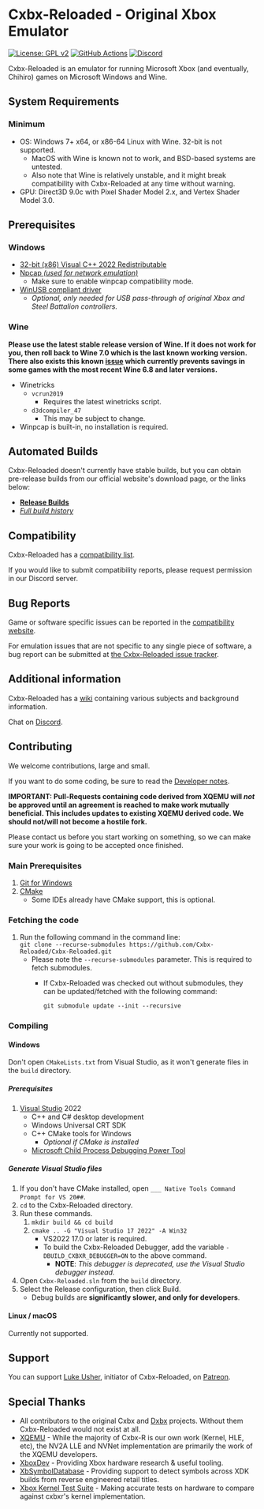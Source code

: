 # Cxbx-Reloaded - Original Xbox Emulator
[![License: GPL v2](https://img.shields.io/badge/License-GPL%20v2-blue.svg)](https://github.com/Cxbx-Reloaded/Cxbx-Reloaded/blob/master/COPYING)
[![GitHub Actions](https://github.com/Cxbx-Reloaded/Cxbx-Reloaded/workflows/GitHub%20CI/badge.svg?event=push)](https://github.com/Cxbx-Reloaded/Cxbx-Reloaded/actions?query=event%3Apush+workflow%3A%22GitHub+CI%22)
[![Discord](https://img.shields.io/badge/chat-on%20discord-7289da.svg?logo=discord)](https://discord.gg/26Xjx23)

Cxbx-Reloaded is an emulator for running Microsoft Xbox (and eventually, Chihiro) games on Microsoft Windows and Wine.

## System Requirements
### Minimum
  * OS: Windows 7+ x64, or x86-64 Linux with Wine. 32-bit is not supported.
    * MacOS with Wine is known not to work, and BSD-based systems are untested.
    * Also note that Wine is relatively unstable, and it might break compatibility with Cxbx-Reloaded at any time without warning.
  * GPU: Direct3D 9.0c with Pixel Shader Model 2.x, and Vertex Shader Model 3.0.

## Prerequisites
### Windows
  * [32-bit (x86) Visual C++ 2022 Redistributable](https://aka.ms/vs/17/release/vc_redist.x86.exe)
  * [Npcap *(used for network emulation)*](https://nmap.org/npcap/#download)
    * Make sure to enable winpcap compatibility mode.
  * [WinUSB compliant driver](https://github.com/libusb/libusb/wiki/Windows#Driver_Installation)
    * *Optional, only needed for USB pass-through of original Xbox and Steel Battalion controllers.*

### Wine
**Please use the latest stable release version of Wine. If it does not work for you, then roll back to Wine 7.0 which is the last known working version.**<br/>
**There also exists this known [issue](https://github.com/Cxbx-Reloaded/Cxbx-Reloaded/issues/2314) which currently prevents savings in some games with the most recent Wine 6.8 and later versions.**
  * Winetricks
    * `vcrun2019`
      * Requires the latest winetricks script.
    * `d3dcompiler_47`
      * This may be subject to change.
  * Winpcap is built-in, no installation is required.

## Automated Builds
Cxbx-Reloaded doesn't currently have stable builds, but you can obtain pre-release builds from our official website's download page, or the links below:

  * **[Release Builds](https://cxbx-reloaded.co.uk/download)**
  * *[Full build history](https://github.com/Cxbx-Reloaded/Cxbx-Reloaded/actions?query=workflow%3A%22GitHub+CI%22)*

## Compatibility
Cxbx-Reloaded has a [compatibility list](https://cxbx-reloaded.co.uk/compatibility).

If you would like to submit compatibility reports, please request permission in our Discord server.

## Bug Reports
Game or software specific issues can be reported in the [compatibility website](https://cxbx-reloaded.co.uk/compatibility).

For emulation issues that are not specific to any single piece of software, a bug report can be submitted at [the Cxbx-Reloaded issue tracker](https://github.com/Cxbx-Reloaded/Cxbx-Reloaded/issues).
<!--Make sure to follow the issue template and that it contains:
  * The build tested with, error message displayed (if any)
    * **You can copy and paste any popup messages. However, please keep it clean by pasting and trimming down to only the message itself.**
  * Screenshots
    * Optional unless there are graphic bugs for reference.

**Failure to follow the template will auto close your ticket.**-->

## Additional information
Cxbx-Reloaded has a [wiki](https://github.com/Cxbx-Reloaded/Cxbx-Reloaded/wiki) containing various subjects and background information.

Chat on [Discord](https://discord.gg/26Xjx23).

## Contributing
We welcome contributions, large and small.

If you want to do some coding, be sure to read the [Developer notes](https://github.com/Cxbx-Reloaded/Cxbx-Reloaded/wiki/Developer-notes).

**IMPORTANT: Pull-Requests containing code derived from XQEMU will _not_ be approved until an agreement is reached to make work mutually beneficial. This includes updates to existing XQEMU derived code. We should not/will not become a hostile fork.**

Please contact us before you start working on something, so we can make sure your work is going to be accepted once finished.

### Main Prerequisites
1. [Git for Windows](https://git-scm.com)
2. [CMake](https://cmake.org)
    * Some IDEs already have CMake support, this is optional.

### Fetching the code
1. Run the following command in the command line:
<br>`git clone --recurse-submodules https://github.com/Cxbx-Reloaded/Cxbx-Reloaded.git`
    * Please note the `--recurse-submodules` parameter. This is required to fetch submodules.
      * If Cxbx-Reloaded was checked out without submodules, they can be updated/fetched with the following command:

        `git submodule update --init --recursive`

### Compiling

#### Windows
Don't open `CMakeLists.txt` from Visual Studio, as it won't generate files in the `build` directory.

##### Prerequisites
1. [Visual Studio](https://visualstudio.microsoft.com/downloads/) 2022
    * C++ and C# desktop development
    * Windows Universal CRT SDK
    * C++ CMake tools for Windows
      * *Optional if CMake is installed*
    * [Microsoft Child Process Debugging Power Tool](https://marketplace.visualstudio.com/items?itemName=vsdbgplat.MicrosoftChildProcessDebuggingPowerTool)

##### Generate Visual Studio files
1. If you don't have CMake installed, open `___ Native Tools Command Prompt for VS 20##`.
2. `cd` to the Cxbx-Reloaded directory.
3. Run these commands.
    1. `mkdir build && cd build`
    2. `cmake .. -G "Visual Studio 17 2022" -A Win32`
        * VS2022 17.0 or later is required.
        * To build the Cxbx-Reloaded Debugger, add the variable `-DBUILD_CXBXR_DEBUGGER=ON` to the above command.
          * **NOTE**: _This debugger is deprecated, use the Visual Studio debugger instead._
4. Open `Cxbx-Reloaded.sln` from the `build` directory.
5. Select the Release configuration, then click Build.
    * Debug builds are **significantly slower, and only for developers**.

#### Linux / macOS
Currently not supported.

## Support
You can support [Luke Usher](https://github.com/LukeUsher), initiator of Cxbx-Reloaded, on [Patreon](https://www.patreon.com/LukeUsher).

## Special Thanks
* All contributors to the original Cxbx and [Dxbx](https://github.com/PatrickvL/Dxbx) projects. Without them Cxbx-Reloaded would not exist at all.
* [XQEMU](https://github.com/xqemu/xqemu) - While the majority of Cxbx-R is our own work (Kernel, HLE, etc), the NV2A LLE and NVNet implementation are primarily the work of the XQEMU developers.
* [XboxDev](https://github.com/xboxdev) - Providing Xbox hardware research & useful tooling.
* [XbSymbolDatabase](https://github.com/Cxbx-Reloaded/XbSymbolDatabase) - Providing support to detect symbols across XDK builds from reverse engineered retail titles.
* [Xbox Kernel Test Suite](https://github.com/Cxbx-Reloaded/xbox_kernel_test_suite) - Making accurate tests on hardware to compare against cxbxr's kernel implementation.
